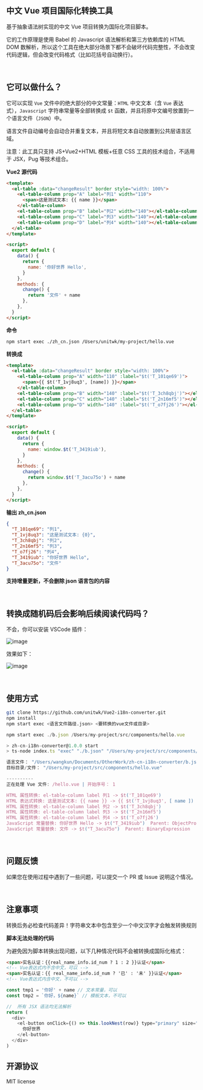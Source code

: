 ## 中文 Vue 项目国际化转换工具

基于抽象语法树实现的中文 Vue 项目转换为国际化项目脚本。

它的工作原理是使用 Babel 的 Javascript 语法解析和第三方依赖库的 HTML DOM 数解析，所以这个工具在绝大部分场景下都不会破坏代码完整性，不会改变代码逻辑，但会改变代码格式（比如花括号自动换行）。

<br />

## 它可以做什么？

它可以实现 `Vue` 文件中的绝大部分的中文常量：`HTML` 中文文本（含 `Vue` 表达式），`Javascript` 字符串常量等全部转换成 `$t` 函数，并且将原中文编号放置到一个语言文件（`JSON`）中。

语言文件自动编号会自动合并重复文本，并且将短文本自动放置到公共层语言区域。

注意：此工具只支持 JS+Vue2+HTML 模板+任意 CSS 工具的技术组合，不适用于 JSX，Pug 等技术组合。

**Vue2 源代码**

```html
<template>
  <el-table :data="changeResult" border style="width: 100%">
    <el-table-column prop="A" label="列1" width="110">
      <span>这是测试文本: {{ name }}</span>
    </el-table-column>
    <el-table-column prop="B" label="列2" width="140"></el-table-column>
    <el-table-column prop="C" label="列3" width="140"></el-table-column>
    <el-table-column prop="D" label="列4" width="140"></el-table-column>
  </el-table>
</template>

<script>
  export default {
    data() {
      return {
        name: '你好世界 Hello',
      }
    },
    methods: {
      change() {
        return '文件' + name
      },
    },
  }
</script>
```

**命令**

```bash
npm start exec ./zh_cn.json /Users/unitwk/my-project/hello.vue

```

**转换成**

```html
<template>
  <el-table :data="changeResult" border style="width: 100%">
    <el-table-column prop="A" width="110" :label="$t('T_101qe69')">
      <span>{{ $t('T_1vj8uq3', [name]) }}</span>
    </el-table-column>
    <el-table-column prop="B" width="140" :label="$t('T_3ch8qbj')"></el-table-column>
    <el-table-column prop="C" width="140" :label="$t('T_2n16mf5')"></el-table-column>
    <el-table-column prop="D" width="140" :label="$t('T_o7fj26')"></el-table-column>
  </el-table>
</template>

<script>
  export default {
    data() {
      return {
        name: window.$t('T_3419iub'),
      }
    },
    methods: {
      change() {
        return window.$t('T_3acu75o') + name
      },
    },
  }
</script>
```

**输出 zh_cn.json**

```json
{
  "T_101qe69": "列1",
  "T_1vj8uq3": "这是测试文本: {0}",
  "T_3ch8qbj": "列2",
  "T_2n16mf5": "列3",
  "T_o7fj26": "列4",
  "T_3419iub": "你好世界 Hello",
  "T_3acu75o": "文件"
}
```

**支持增量更新，不会删除 json 语言包的内容**

<br />

## 转换成随机码后会影响后续阅读代码吗？

不会，你可以安装 VSCode 插件：

![image](https://github.com/unitwk/Vue2-i18n-converter/assets/18360009/87ffd124-17f0-43b1-9443-60345de9f724)

效果如下：

![image](https://github.com/unitwk/Vue2-i18n-converter/assets/18360009/5bf01a22-209e-448c-8fbe-64e85b5af82a)



<br />


## 使用方式

```bash
git clone https://github.com/unitwk/Vue2-i18n-converter.git
npm install
npm start exec <语言文件路径.json> <要转换的vue文件或目录>
```

```javascript
npm start exec ./b.json /Users/my-project/src/components/hello.vue

> zh-cn-i18n-converter@1.0.0 start
> ts-node index.ts "exec" "./b.json" "/Users/my-project/src/components/hello.vue"

语言文件： "/Users/wangkun/Documents/OtherWork/zh-cn-i18n-converter/b.json"
目标目录/文件： "/Users/my-project/src/components/hello.vue"

----------
正在处理 Vue 文件: /hello.vue | 开始序号： 1

HTML 属性转换: el-table-column label 列1 -> $t('T_101qe69')
HTML 表达式转换: 这是测试文本: {{ name }} -> {{ $t('T_1vj8uq3', [ name ]) }}
HTML 属性转换: el-table-column label 列2 -> $t('T_3ch8qbj')
HTML 属性转换: el-table-column label 列3 -> $t('T_2n16mf5')
HTML 属性转换: el-table-column label 列4 -> $t('T_o7fj26')
JavaScript 常量替换: 你好世界 Hello -> $t("T_3419iub")  Parent: ObjectProperty
JavaScript 常量替换: 文件 -> $t("T_3acu75o")  Parent: BinaryExpression

```

<br />



## 问题反馈

如果您在使用过程中遇到了一些问题，可以提交一个 PR 或 Issue 说明这个情况。

<br />

## 注意事项

转换后务必检查代码差异！字符串文本中包含至少一个中文汉字才会触发转换规则

**脚本无法处理的代码**

为避免因为脚本转换出现问题，以下几种情况代码不会被转换成国际化格式：

```html
<span>实名认证：{{real_name_info.id_num ? 1 : 2 }}认证</span>
<!-- Vue表达式内不含中文，可以 -->
<span>实名认证：{{ real_name_info.id_num ? '已' : '未' }}认证</span>
<!-- Vue表达式内含中文，不可以 -->
```

```javascript
const tmp1 = '你好' + name // 文本常量，可以
const tmp2 = `你好，${name}` // 模板文本，不可以
```

```javascript
//  所有 JSX 语法均无法解析
return (
  <div>
    <el-button onClick={() => this.lookNest(row)} type="primary" size="small">
      你好世界
    </el-button>
  </div>
)
```

## 开源协议

MIT license

<br />
